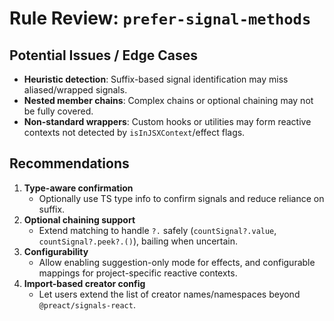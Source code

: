 # Rule Review: `prefer-signal-methods`

## Potential Issues / Edge Cases

- __Heuristic detection__: Suffix-based signal identification may miss aliased/wrapped signals.
- __Nested member chains__: Complex chains or optional chaining may not be fully covered.
- __Non-standard wrappers__: Custom hooks or utilities may form reactive contexts not detected by `isInJSXContext`/effect flags.

## Recommendations

1. __Type-aware confirmation__
   - Optionally use TS type info to confirm signals and reduce reliance on suffix.
2. __Optional chaining support__
   - Extend matching to handle `?.` safely (`countSignal?.value`, `countSignal?.peek?.()`), bailing when uncertain.
3. __Configurability__
   - Allow enabling suggestion-only mode for effects, and configurable mappings for project-specific reactive contexts.
4. __Import-based creator config__
   - Let users extend the list of creator names/namespaces beyond `@preact/signals-react`.

